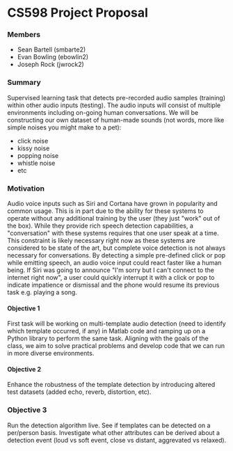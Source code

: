 
# CS598 Project Proposal

### Members
* Sean Bartell (smbarte2)
* Evan Bowling (ebowlin2)
* Joseph Rock (jwrock2)

### Summary

Supervised learning task that detects pre-recorded audio samples (training) within other audio inputs (testing). The audio inputs will consist of multiple environments including on-going human conversations. We will be constructing our own dataset of human-made sounds (not words, more like simple noises you might make to a pet):
* click noise
* kissy noise
* popping noise
* whistle noise
* etc

### Motivation

Audio voice inputs such as Siri and Cortana have grown in popularity and common usage. This is in part due to the ability for these systems to operate without any additional training by the user (they just "work" out of the box). While they provide rich speech detection capabilities, a "conversation" with these systems requires that one user speak at a time. This constraint is likely necessary right now as these systems are considered to be state of the art, but complete voice detection is not always necessary for conversations. By detecting a simple pre-defined click or pop while emitting speech, an audio voice input could react faster like a human being. If Siri was going to announce "I'm sorry but I can't connect to the internet right now", a user could quickly interrupt it with a click or pop to indicate impatience or dismissal and the phone would resume its previous task e.g. playing a song.

#### Objective 1

First task will be working on multi-template audio detection (need to identify which template occurred, if any) in Matlab code and ramping up on a Python library to perform the same task. Aligning with the goals of the class, we aim to solve practical problems and develop code that we can run in more diverse environments.

#### Objective 2

Enhance the robustness of the template detection by introducing altered test datasets (added echo, reverb, distortion, etc).

### Objective 3

Run the detection algorithm live. See if templates can be detected on a per/person basis. Investigate what other attributes can be derived about a detection event (loud vs soft event, close vs distant, aggrevated vs relaxed).


